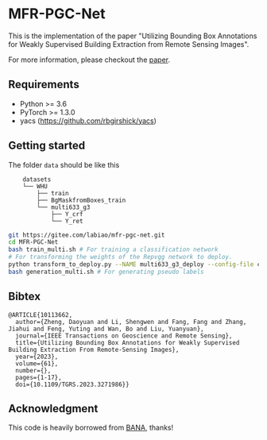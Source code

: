 # MFR-PGC-Net
This is the implementation of the paper "Utilizing Bounding Box Annotations for Weakly Supervised Building Extraction from Remote Sensing Images".

For more information, please checkout the [paper](https://ieeexplore.ieee.org/document/10113662).


## Requirements
* Python >= 3.6
* PyTorch >= 1.3.0
* yacs (https://github.com/rbgirshick/yacs)


## Getting started
The folder ```data``` should be like this
```
    datasets   
    └── WHU
        ├── train
        ├── BgMaskfromBoxes_train
        └── multi633_g3
            ├── Y_crf
            └── Y_ret
```


```bash
git https://gitee.com/labiao/mfr-pgc-net.git
cd MFR-PGC-Net
bash train_multi.sh # For training a classification network
# For transforming the weights of the Repvgg network to deploy.
python transform_to_deploy.py --NAME multi633_g3_deploy --config-file configs/grad_cam_repvgg.yml --WEIGHTS multi633_g3.pt 
bash generation_multi.sh # For generating pseudo labels
```


## Bibtex
```
@ARTICLE{10113662,
  author={Zheng, Daoyuan and Li, Shengwen and Fang, Fang and Zhang, Jiahui and Feng, Yuting and Wan, Bo and Liu, Yuanyuan},
  journal={IEEE Transactions on Geoscience and Remote Sensing}, 
  title={Utilizing Bounding Box Annotations for Weakly Supervised Building Extraction From Remote-Sensing Images}, 
  year={2023},
  volume={61},
  number={},
  pages={1-17},
  doi={10.1109/TGRS.2023.3271986}}
```

## Acknowledgment

This code is heavily borrowed from [BANA](https://github.com/cvlab-yonsei/BANA), thanks!

